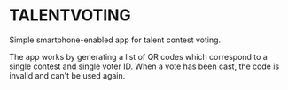 # TALENTVOTING

Simple smartphone-enabled app for talent contest voting.

The app works by generating a list of QR codes which correspond to a single contest and single voter ID. When a vote has been cast, the code is invalid and can't be used again.

